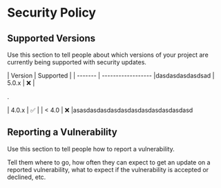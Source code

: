 
# Security Policy

## Supported Versions

Use this section to tell people about which versions of your project are
currently being supported with security updates.

| Version | Supported          |
| ------- | ------------------ |dasdasdasdasdsad
| 5.0.x   | :x:                |



























.





















| 4.0.x   | :white_check_mark: |
| < 4.0   | :x:                |asasdasdasdasdasdasdasdasdasdasdasd

## Reporting a Vulnerability

Use this section to tell people how to report a vulnerability.

Tell them where to go, how often they can expect to get an update on a
reported vulnerability, what to expect if the vulnerability is accepted or
declined, etc.
